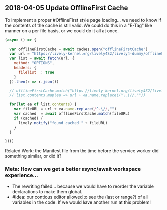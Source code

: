 ## 2018-04-05 Update OfflineFirst Cache

To implement a proper #OfflineFirst style page loading... we need to know if the contents of the cache is still valid. We could do this in a "E-Tag" like manner on a per file basis, or we could do it all at once. 


```javascript
(async () => {
  
  var offlineFirstCache = await caches.open("offlineFirstCache")
  var url = "https://lively-kernel.org/lively4S2/lively4-dummy/offlineFirst/" 
  var list = await fetch(url, {
    method: "OPTIONS",
    headers: {
      filelist  : true
    }
  }).then(r => r.json())

  // offlineFirstCache.match("https://lively-kernel.org/lively4S2/lively4-dummy/offlineFirst/bla.txt")
  // list.contents.map(ea => url + ea.name.replace(/^\.\//,""))

  for(let ea of list.contents) {
    var fileURL = url + ea.name.replace(/^.\//,"")
    var cached  = await offlineFirstCache.match(fileURL)
    if (cached) {
      lively.notify("found cached " + fileURL)
    }
  } 

})()
```
Related Work: the Manifest file from the time before the service worker did something similar, or did it?


### Meta: How can we  get a better async/await workspace experience...

- The rewriting failed... because we would have to reorder the variable declarations to make them global.
- #Idea: our contious editor allowed to see the (last or range?) of all variables in the code. If we would have  another run at this problem!

